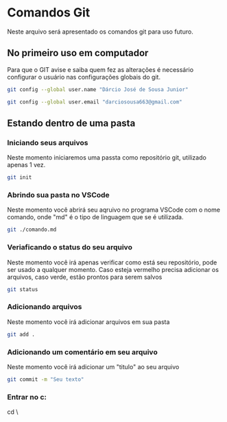 # Comandos Git
Neste arquivo será apresentado os comandos git para uso futuro.

## No primeiro uso em computador
Para que o GIT avise e saiba quem fez as alterações é necessário configurar o usuário nas configurações globais do git.

```bash
git config --global user.name "Dárcio José de Sousa Junior"

git config --global user.email "darciosousa663@gmail.com"
```

## Estando dentro de uma pasta

### Iniciando seus arquivos
Neste momento iniciaremos uma passta como repositório git, utilizado apenas 1 vez.

```bash
git init
```

### Abrindo sua pasta no VSCode
Neste momento você abrirá seu aqruivo no programa VSCode com o nome comando, onde "md" é o tipo de linguagem que se é utilizada.

```bash
git ./comando.md
```

### Veriaficando o status do seu arquivo
Neste momento você irá apenas verificar como está seu repositório, pode ser usado a qualquer momento. Caso esteja vermelho precisa adicionar os arquivos, caso verde, estão prontos para serem salvos

```bash
git status
```

### Adicionando arquivos
Neste momento você irá adicionar arquivos em sua pasta

```bash
git add .
```

### Adicionando um comentário em seu arquivo
Neste momento você irá adicionar um "titulo" ao seu arquivo

```bash
git commit -m "Seu texto"

```

### Entrar no c: 

cd \